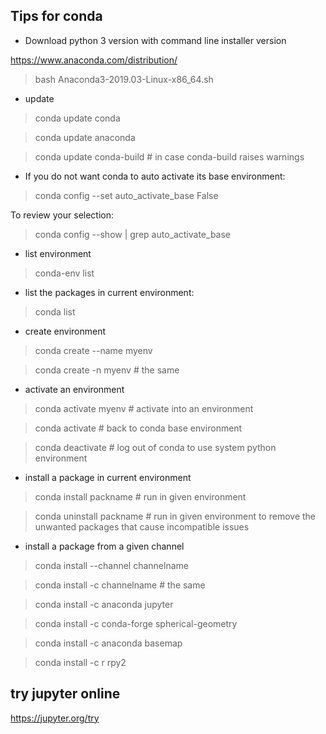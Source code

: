 Tips for conda
-----------------

- Download python 3 version with command line installer version

https://www.anaconda.com/distribution/

> bash Anaconda3-2019.03-Linux-x86_64.sh

- update 

> conda update conda

> conda update anaconda

> conda update conda-build # in case conda-build raises warnings

- If you do not want conda to auto activate its base environment:

> conda config --set auto_activate_base False

To review your selection:

> conda config --show | grep auto_activate_base

- list environment

> conda-env list

- list the packages in current environment:

> conda list

- create environment

> conda create --name myenv

> conda create -n myenv # the same

- activate an environment

> conda activate myenv # activate into an environment

> conda activate  # back to conda base environment

> conda deactivate # log out of conda to use system python environment

- install a package in current environment

> conda install packname # run in given environment

> conda uninstall packname # run in given environment to remove the unwanted packages that cause incompatible issues

- install a package from a given channel

> conda install --channel channelname <package>

> conda install -c channelname <package> # the same

> conda install -c anaconda jupyter

> conda install -c conda-forge spherical-geometry

> conda install -c anaconda basemap 

> conda install -c r rpy2 

try jupyter online
---------------------
https://jupyter.org/try
